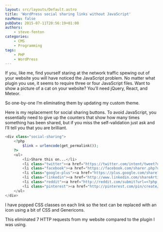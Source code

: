 ```yaml
---
layout: src/layouts/Default.astro
title: 'WordPress social sharing links without JavaScript'
navMenu: false
pubDate: 2015-07-11T20:56:19+01:00
authors:
    - steve-fenton
categories:
    - CMS
    - Programming
tags:
    - PHP
    - WordPress
---
```


If you, like me, find yourself staring at the network traffic spewing out of your website you will have noticed the JavaScript problem. No matter what plugin you use, it seems to require three or four JavaScript files. Want to show a picture of a cat on your website? You’ll need jQuery, React, and Meteor.

So one-by-one I’m eliminating them by updating my custom theme.

Here is my replacement for social sharing buttons. To avoid JavaScript, you essentially need to give up the counters that show how many times something has been shared, but if you miss the self-validation just ask and I’ll tell you that you are brilliant.

```php
<div class="social-sharing">
	<?php
		$link = urlencode(get_permalink());
	?>
	<ul>
		<li>Share this on...</li>
		<li class="twitter"><a href="https://twitter.com/intent/tweet?url=<?php echo $link; ?>" target="_blank">Twitter</a></li>
		<li class="facebook"><a href="https://facebook.com/sharer.php?u=<?php echo $link; ?>" target="_blank">Facebook</a></li>
		<li class="google-plus"><a href="https://plus.google.com/share?url=<?php echo $link; ?>" target="_blank">Google+</a></li>
		<li class="linkedin"><a href="http://www.linkedin.com/shareArticle?mini=true&url=<?php echo $link; ?>" target="_blank">LinkedIn</a></li>
		<li class="reddit"><a href="http://reddit.com/submit?url=<?php echo $link; ?>" target="_blank">Reddit</a></li>
		<li class="pinterest"><a href="http://pinterest.com/pin/create/button/?url=<?php echo $link; ?>" target="_blank">Pinterest</a></li>
	</ul>	
</div>
```

I have popped CSS classes on each link so the text can be replaced with an icon using a bit of CSS and Genericons.

This eliminated 7 HTTP requests from my website compared to the plugin I was using.